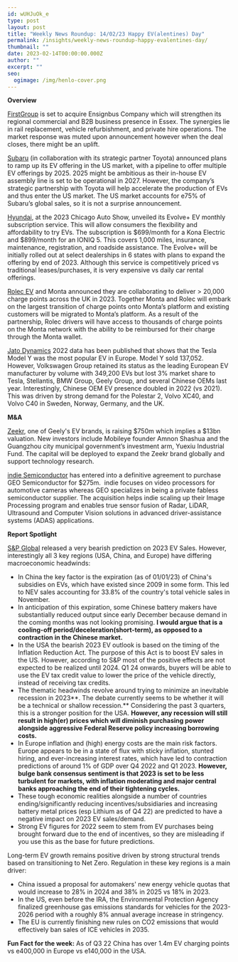 ```yaml
---
id: wUHJuOk_e
type: post
layout: post
title: "Weekly News Roundup: 14/02/23 Happy EV(alentines) Day"
permalink: /insights/weekly-news-roundup-happy-evalentines-day/
thumbnail: ""
date: 2023-02-14T00:00:00.000Z
author: ""
excerpt: ""
seo:
  ogimage: /img/henlo-cover.png
---
```

**Overview**

[FirstGroup](https://news.firstbus.co.uk/news/firstgroup-plc-reaches-agreement-to-acquire-essex-based-ensign-bus-company) is set to acquire Ensignbus Company which will strengthen its regional commercial and B2B business presence in Essex. The synergies lie in rail replacement, vehicle refurbishment, and private hire operations. The market response was muted upon announcement however when the deal closes, there might be an uplift.

[Subaru](https://www.autonews.com/manufacturing/subaru-unveils-ambitious-ev-plans-profits-soar) (in collaboration with its strategic partner Toyota) announced plans to ramp up its EV offering in the US market, with a pipeline to offer multiple EV offerings by 2025. 2025 might be ambitious as their in-house EV assembly line is set to be operational in 2027. However, the company’s strategic partnership with Toyota will help accelerate the production of EVs and thus enter the US market. The US market accounts for e75% of Subaru’s global sales, so it is not a surprise announcement.

[Hyundai](https://electriccarsreport.com/2023/02/hyundai-launches-evolve-ev-subscription-program-at-the-chicago-auto-show/), at the 2023 Chicago Auto Show, unveiled its Evolve+ EV monthly subscription service. This will allow consumers the flexibility and affordability to try EVs. The subscription is $699/month for a Kona Electric and $899/month for an IONIQ 5. This covers 1,000 miles, insurance, maintenance, registration, and roadside assistance. The Evolve+ will be initially rolled out at select dealerships in 6 states with plans to expand the offering by end of 2023. Although this service is competitively priced vs traditional leases/purchases, it is very expensive vs daily car rental offerings.

[Rolec EV](https://www.smarttransport.org.uk/news/latest-news/partnership-to-deliver-more-than-20-000-uk-charge-points-this-year#:~:text=More%2520than%252020%252C000%2520charge%2520points,charge%2520via%2520the%2520Monta%2520wallet.) and Monta announced they are collaborating to deliver > 20,000 charge points across the UK in 2023. Together Monta and Rolec will embark on the largest transition of charge points onto Monta’s platform and existing customers will be migrated to Monta’s platform. As a result of the partnership, Rolec drivers will have access to thousands of charge points on the Monta network with the ability to be reimbursed for their charge through the Monta wallet.

[Jato Dynamics](https://www.jato.com/teslas-model-y-leads-the-european-new-car-market-for-the-first-time/) 2022 data has been published that shows that the Tesla Model Y was the most popular EV in Europe. Model Y sold 137,052. However, Volkswagen Group retained its status as the leading European EV manufacturer by volume with 349,200 EVs but lost 3% market share to Tesla, Stellantis, BMW Group, Geely Group, and several Chinese OEMs last year. Interestingly, Chinese OEM EV presence doubled in 2022 (vs 2021). This was driven by strong demand for the Polestar 2, Volvo XC40, and Volvo C40 in Sweden, Norway, Germany, and the UK.

**M&A**

[Zeekr](https://www.reuters.com/business/autos-transportation/geelys-ev-brand-zeekr-raises-750-mln-fresh-funding-round-2023-02-12/?TrucksFoT), one of Geely's EV brands, is raising $750m which implies a $13bn valuation. New investors include Mobileye founder Amnon Shashua and the Guangzhou city municipal government’s investment arm, Yuexiu Industrial Fund. The capital will be deployed to expand the Zeekr brand globally and support technology research.

[indie Semiconductor](https://www.businesswire.com/news/home/20230209005706/en/indie-to-Acquire-GEO-Semiconductor?TrucksFoT) has entered into a definitive agreement to purchase GEO Semiconductor for $275m.  indie focuses on video processors for automotive cameras whereas GEO specializes in being a private fabless semiconductor supplier. The acquisition helps indie scaling up their Image Processing program and enables true sensor fusion of Radar, LiDAR, Ultrasound and Computer Vision solutions in advanced driver-assistance systems (ADAS) applications.

**Report Spotlight**

[S&P Global](https://www.spglobal.com/commodityinsights/en/market-insights/blogs/metals/013123-ev-sales-momentum-to-face-challenges-in-2023-but-long-term-expectations-unaffected) released a very bearish prediction on 2023 EV Sales. However, interestingly all 3 key regions (USA, China, and Europe) have differing macroeconomic headwinds:

* In China the key factor is the expiration (as of 01/01/23) of China's subsidies on EVs, which have existed since 2009 in some form. This led to NEV sales accounting for 33.8% of the country's total vehicle sales in November.
* In anticipation of this expiration, some Chinese battery makers have substantially reduced output since early December because demand in the coming months was not looking promising. **I would argue that is a cooling-off period/deceleration(short-term), as opposed to a contraction in the Chinese market.**
* In the USA the bearish 2023 EV outlook is based on the timing of the Inflation Reduction Act. The purpose of this Act is to boost EV sales in the US. However, according to S&P most of the positive effects are not expected to be realized until 2024. Q1 24 onwards, buyers will be able to use the EV tax credit value to lower the price of the vehicle directly, instead of receiving tax credits.
* The thematic headwinds revolve around trying to minimize an inevitable recession in 2023**. The debate currently seems to be whether it will be a technical or shallow recession.** Considering the past 3 quarters, this is a stronger position for the USA. **However, any recession will still result in high(er) prices which will diminish purchasing power alongside aggressive Federal Reserve policy increasing borrowing costs.**
* In Europe inflation and (high) energy costs are the main risk factors. Europe appears to be in a state of flux with sticky inflation, stunted hiring, and ever-increasing interest rates, which have led to contraction predictions of around 1% of GDP over Q4 2022 and Q1 2023. **However, bulge bank consensus sentiment is that 2023 is set to be less turbulent for markets, with inflation moderating and major central banks approaching the end of their tightening cycles.**
* These tough economic realities alongside a number of countries ending/significantly reducing incentives/subsidiaries and increasing battery metal prices (esp Lithium as of Q4 22) are predicted to have a negative impact on 2023 EV sales/demand.
* Strong EV figures for 2022 seem to stem from EV purchases being brought forward due to the end of incentives, so they are misleading if you use this as the base for future predictions.

Long-term EV growth remains positive driven by strong structural trends based on transitioning to Net Zero. Regulation in these key regions is a main driver:

* China issued a proposal for automakers' new energy vehicle quotas that would increase to 28% in 2024 and 38% in 2025 vs 18% in 2023.
* In the US, even before the IRA, the Environmental Protection Agency finalized greenhouse gas emissions standards for vehicles for the 2023-2026 period with a roughly 8% annual average increase in stringency.
* The EU is currently finishing new rules on CO2 emissions that would effectively ban sales of ICE vehicles in 2035.

**Fun Fact for the week:** As of Q3 22 China has over 1.4m EV charging points vs e400,000 in Europe vs e140,000 in the USA.